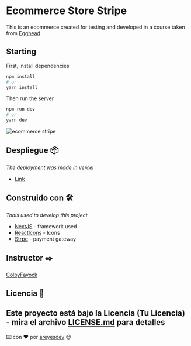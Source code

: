 # Ecommerce Store Stripe

This is an ecommerce created for testing and developed in a course taken from [Egghead](https://egghead.io/)
## Starting

First, install dependencies

```bash
npm install
# or
yarn install
```
Then run the server

```bash
npm run dev
# or
yarn dev
```
![ecommerce stripe](https://user-images.githubusercontent.com/34661567/151608243-e7e38b6b-c447-420f-9c24-e477bd1842c8.png)

## Despliegue 📦

_The deployment was made in vercel_

* [Link](http://ecommerce-store-stripe.vercel.app/)

## Construido con 🛠️

_Tools used to develop this project_

* [NextJS](https://nextjs.org/) - framework used
* [ReactIcons](https://react-icons.github.io/react-icons/) - Icons
* [Strpe](https://stripe.com/es) - payment gateway


## Instructor ✒️

[ColbyFayock](https://github.com/colbyfayock/)
## Licencia 📄

Este proyecto está bajo la Licencia (Tu Licencia) - mira el archivo [LICENSE.md](LICENSE.md) para detalles
---
⌨️ con ❤️ por [areyesdev](https://github.com/areyesdev) 😊
